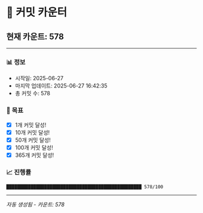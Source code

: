 # 🔢 커밋 카운터

## 현재 카운트: 578

---

### 📊 정보
- 시작일: 2025-06-27
- 마지막 업데이트: 2025-06-27 16:42:35
- 총 커밋 수: 578

### 🎯 목표
- [x] 1개 커밋 달성!
- [x] 10개 커밋 달성!
- [x] 50개 커밋 달성!
- [x] 100개 커밋 달성!
- [x] 365개 커밋 달성!

### 📈 진행률
```
██████████████████████████████████████████████████ 578/100
```

---
*자동 생성됨 - 카운트: 578*

